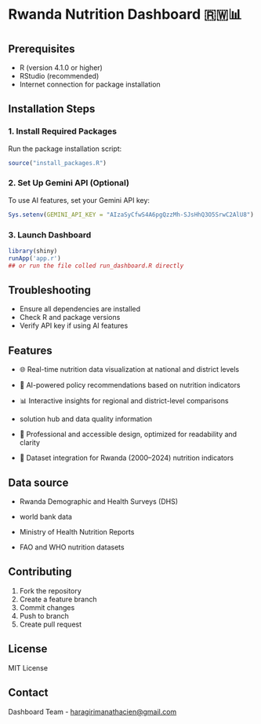 # Rwanda Nutrition Dashboard 🇷🇼📊

## Prerequisites
- R (version 4.1.0 or higher)
- RStudio (recommended)
- Internet connection for package installation

## Installation Steps

### 1. Install Required Packages
Run the package installation script:
```R
source("install_packages.R")
```

### 2. Set Up Gemini API (Optional)
To use AI features, set your Gemini API key:
```R
Sys.setenv(GEMINI_API_KEY = "AIzaSyCfwS4A6pgQzzMh-SJsHhQ3O5SrwC2AlU8")
```

### 3. Launch Dashboard
```R
library(shiny)
runApp('app.r')
## or run the file colled run_dashboard.R directly
```

## Troubleshooting
- Ensure all dependencies are installed
- Check R and package versions
- Verify API key if using AI features

## Features
- 🌐 Real-time nutrition data visualization at national and district levels

- 🤖 AI-powered policy recommendations based on nutrition indicators

- 📊 Interactive insights for regional and district-level comparisons
- solution hub and data quality information

- 🎨 Professional and accessible design, optimized for readability and clarity

- 📂 Dataset integration for Rwanda (2000–2024) nutrition indicators
## Data source
- Rwanda Demographic and Health Surveys (DHS)
- world bank data
- Ministry of Health Nutrition Reports

- FAO and WHO nutrition datasets
## Contributing
1. Fork the repository
2. Create a feature branch
3. Commit changes
4. Push to branch
5. Create pull request

## License
MIT License

## Contact
Dashboard Team - haragirimanathacien@gmail.com 

